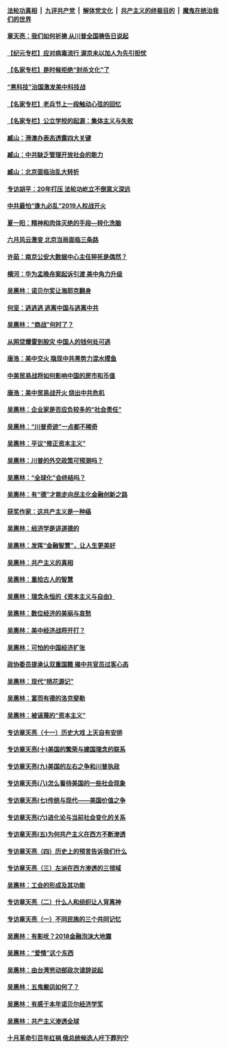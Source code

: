

####  [法轮功真相](../../../../basic/blob/master/README.md?t=06202202) &nbsp;|&nbsp; [九评共产党](../../../../9ping.md/blob/master/README.md?t=06202202) &nbsp;|&nbsp; [解体党文化](../../../../jtdwh.md/blob/master/README.md?t=06202202)  &nbsp;|&nbsp; [共产主义的终极目的](../../../../gczydzjmd.md/blob/master/README.md?t=06202202) &nbsp;|&nbsp; [魔鬼在统治我们的世界](../../../../mgztzwmdsj.md/blob/master/README.md?t=06202202) 

#### [章天亮：我们如何祈祷 从川普全国祷告日说起](../pages/nsc423/n11944627.md?t=06202202) 

#### [【纪元专栏】应对病毒流行 渥京未以加人为先引担忧](../pages/nsc423/n11875714.md?t=06202202) 

#### [【名家专栏】是时候拒绝“封杀文化”了](../pages/nsc423/n11814093.md?t=06202202) 

#### [“黑科技”治国激发美中科技战](../pages/nsc423/n11638056.md?t=06202202) 

#### [【名家专栏】老兵节上一段触动心弦的回忆](../pages/nsc423/n11646016.md?t=06202202) 

#### [【名家专栏】公立学校的起源：集体主义与失败](../pages/nsc423/n11601833.md?t=06202202) 

#### [臧山：港澳办表态透露四大关键](../pages/nsc423/n11421628.md?t=06202202) 

#### [臧山：中共缺乏管理开放社会的能力](../pages/nsc423/n11407457.md?t=06202202) 

#### [臧山：北京面临治乱大转折](../pages/nsc423/n11406895.md?t=06202202) 

#### [专访胡平：20年打压 法轮功屹立不倒意义深远](../pages/nsc423/n11398800.md?t=06202202) 

#### [中共最怕“逢九必乱”2019人权战开火](../pages/nsc423/n11385248.md?t=06202202) 

#### [夏一阳：精神和肉体灭绝的手段—转化洗脑](../pages/nsc423/n11368250.md?t=06202202) 

#### [六月风云激变 北京当局面临三条路](../pages/nsc423/n11313668.md?t=06202202) 

#### [许茹：南京公安大数据中心主任猝死是偶然？](../pages/nsc423/n11064744.md?t=06202202) 

#### [横河：华为孟晚舟案起诉引渡 美中角力升级](../pages/nsc423/n11027230.md?t=06202202) 

#### [吴惠林：诺贝尔奖让海耶克翻身](../pages/nsc423/n10890049.md?t=06202202) 

#### [何坚：逃逃逃 逃离中国与逃离中共](../pages/nsc423/n10592891.md?t=06202202) 

#### [吴惠林：“商战”何时了？](../pages/nsc423/n10573558.md?t=06202202) 

#### [从网贷爆雷到股灾 中国人的钱何处可逃](../pages/nsc423/n10572800.md?t=06202202) 

#### [唐浩：美中交火 隐现中共黑势力混水摸鱼](../pages/nsc423/n10544040.md?t=06202202) 

#### [中美贸易战将如何影响中国的房市和币值](../pages/nsc423/n10543697.md?t=06202202) 

#### [唐浩：美中贸易战开火 烧出中共危机](../pages/nsc423/n10540126.md?t=06202202) 

#### [吴惠林：企业家是否应负较多的“社会责任”](../pages/nsc423/n10535022.md?t=06202202) 

#### [吴惠林：“川普奇迹”一点都不稀奇](../pages/nsc423/n10512808.md?t=06202202) 

#### [吴惠林：平议“修正资本主义”](../pages/nsc423/n10495724.md?t=06202202) 

#### [吴惠林：川普的外交政策可预测吗？](../pages/nsc423/n10462387.md?t=06202202) 

#### [吴惠林：“全球化”会终结吗？](../pages/nsc423/n10452838.md?t=06202202) 

#### [吴惠林：有“德”才能走向民主化金融创新之路](../pages/nsc423/n10432292.md?t=06202202) 

#### [获奖作家：这共产主义是一种癌](../pages/nsc423/n10431541.md?t=06202202) 

#### [吴惠林：经济学是讲道德的](../pages/nsc423/n10398014.md?t=06202202) 

#### [吴惠林：发挥“金融智慧”，让人生更美好](../pages/nsc423/n10375019.md?t=06202202) 

#### [吴惠林：共产主义的真相](../pages/nsc423/n10351394.md?t=06202202) 

#### [吴惠林：重拾古人的智慧](../pages/nsc423/n10337691.md?t=06202202) 

#### [吴惠林：理念永恒的《资本主义与自由》](../pages/nsc423/n10316274.md?t=06202202) 

#### [吴惠林：数位经济的美丽与哀愁](../pages/nsc423/n10292946.md?t=06202202) 

#### [吴惠林：美中经济战将开打？](../pages/nsc423/n10258825.md?t=06202202) 

#### [吴惠林：可怕的中国经济扩张](../pages/nsc423/n10219147.md?t=06202202) 

#### [政协委员提承认双重国籍 揭中共官员过客心态](../pages/nsc423/n10208809.md?t=06202202) 

#### [吴惠林：现代“桃花源记”](../pages/nsc423/n10185234.md?t=06202202) 

#### [吴惠林：富而有德的洛克斐勒](../pages/nsc423/n10142264.md?t=06202202) 

#### [吴惠林：被诬蔑的“资本主义”](../pages/nsc423/n10124816.md?t=06202202) 

#### [专访章天亮（十一）历史大戏 上天自有安排](../pages/nsc423/n10094905.md?t=06202202) 

#### [专访章天亮(十)美国的繁荣与建国理念的联系](../pages/nsc423/n10094899.md?t=06202202) 

#### [专访章天亮(九)美国的左右之争和川普执政](../pages/nsc423/n10094889.md?t=06202202) 

#### [专访章天亮(八)怎么看待美国的一些社会现象](../pages/nsc423/n10094857.md?t=06202202) 

#### [专访章天亮(七)传统与现代——美国价值之争](../pages/nsc423/n10093140.md?t=06202202) 

#### [专访章天亮(六)进化论与当前社会变化的关系](../pages/nsc423/n10092036.md?t=06202202) 

#### [专访章天亮(五)为何共产主义在西方不断渗透](../pages/nsc423/n10083620.md?t=06202202) 

#### [专访章天亮（四）历史上的预言告诉我们什么](../pages/nsc423/n10083606.md?t=06202202) 

#### [专访章天亮（三）左派在西方渗透的三领域](../pages/nsc423/n10081115.md?t=06202202) 

#### [吴惠林：工会的形成及其功能](../pages/nsc423/n10080633.md?t=06202202) 

#### [专访章天亮（二）什么人和组织让人背离神](../pages/nsc423/n10076637.md?t=06202202) 

#### [专访章天亮（一）不同民族的三个共同记忆](../pages/nsc423/n10074188.md?t=06202202) 

#### [吴惠林：有影呒？2018金融泡沫大地震](../pages/nsc423/n10040534.md?t=06202202) 

#### [吴惠林：“爱情”这个东西](../pages/nsc423/n10019423.md?t=06202202) 

#### [吴惠林：由台湾劳动部政次请辞说起](../pages/nsc423/n9979679.md?t=06202202) 

#### [吴惠林：五鬼搬运如何了？](../pages/nsc423/n9925338.md?t=06202202) 

#### [吴惠林：有感于本年诺贝尔经济学奖](../pages/nsc423/n9871883.md?t=06202202) 

#### [吴惠林：共产主义渗透全球](../pages/nsc423/n9812748.md?t=06202202) 

#### [十月革命引百年红祸 俄总统候选人吁下葬列宁](../pages/nsc423/n9810182.md?t=06202202) 


